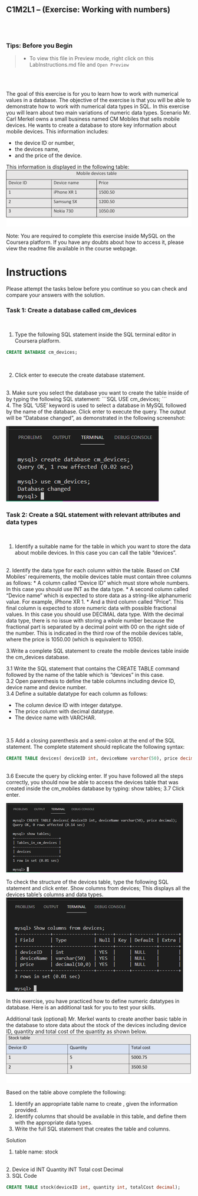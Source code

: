 ## C1M2L1 – (Exercise: Working with numbers)

<br><br>
 ### **Tips: Before you Begin**
> - To view this file in Preview mode, right click on this LabInstructions.md file and `Open Preview`

<br>
<br>

The goal of this exercise is for you to learn how to work with numerical values in a database. The objective of the exercise is that you will be able to demonstrate how to work with numerical data types in SQL. In this exercise you will learn about two main variations of numeric data types. 
Scenario
Mr. Carl Merkel owns a small business named CM Mobiles that sells mobile devices. He wants to create a database to store key information about mobile devices. This information includes: 
* the device ID or number, 
* the devices name,
* and the price of the device.

This information is displayed in the following table:
![Mobile devices table](WorkingWithNumbersImages/Picture1.png)

 
Note: You are required to complete this exercise inside MySQL on the Coursera platform. If you have any doubts about how to access it, please view the readme file available in the course webpage.

# Instructions
Please attempt the tasks below before you continue so you can check and compare your answers with the solution.

### Task 1: Create a database called cm_devices
<br>

1. Type the following SQL statement inside the SQL terminal editor in Coursera platform.
 ```SQL
CREATE DATABASE cm_devices; 
 ```
<br>

2. Click enter to execute the create database statement. 
<br>
3. Make sure you select the database you want to create the table inside of by typing the following SQL statement: 
 ```SQL
USE cm_devices;
 ```
<br>
4. The SQL ‘USE’ keyword is used to select a database in MySQL followed by the name of the database. Click enter to execute the query. The output will be “Database changed”, as demonstrated in the following screenshot: 
<br>

![Using database](WorkingWithNumbersImages/Picture2.png)


### Task 2: Create a SQL statement with relevant attributes and data types 
<br>

1. Identify a suitable name for the table in which you want to store the data about mobile devices. In this case you can call the table “devices”. 
<br>
2.	Identify the data type for each column within the table. 
Based on CM Mobiles’ requirements, the mobile devices table must contain three columns as follows: 
* A column called “Device ID” which must store whole numbers. In this case you should use INT as the data type.
* A second column called “Device name” which is expected to store data as a string-like alphanumeric value. For example, iPhone XR 1.
* And a third column called “Price”. This final column is expected to store numeric data with possible fractional values. In this case you should use DECIMAL data type. With the decimal data type, there is no issue with storing a whole number because the fractional part is separated by a decimal point with 00 on the right side of the number. This is indicated in the third row of the mobile devices table, where the price is 1050.00 (which is equivalent to 1050).
<br>

3.Write a complete SQL statement to create the mobile devices table inside the cm_devices database.
<br>

3.1	Write the SQL statement that contains the CREATE TABLE command followed by the name of the table which is “devices” in this case.
<br>
3.2	Open parenthesis to define the table columns including device ID, device name and device number.
<br>
3.4	Define a suitable datatype for each column as follows:
* The column device ID with integer datatype.
* The price column with decimal datatype.
* The device name with VARCHAR. 
<br>

3.5 Add a closing parenthesis and a semi-colon at the end of the SQL statement. The complete statement should replicate the following syntax:

```SQL
CREATE TABLE devices( deviceID int, deviceName varchar(50), price decimal);
```

<br>
3.6	Execute the query by clicking enter. 
If you have followed all the steps correctly, you should now be able to access the devices table that was created inside the cm_mobiles database by typing:
show tables; 
3.7	Click enter. 

![Tables in the database](WorkingWithNumbersImages/Picture3.png)


 
To check the structure of the devices table, type the following SQL statement and click enter.
Show columns from devices; 
This displays all the devices table’s columns and data types.
![Devices table structure](WorkingWithNumbersImages/Picture4.png)

 
In this exercise, you have practiced how to define numeric datatypes in database. Here is an additional task for you to test your skills. 

Additional task (optional)
Mr. Merkel wants to create another basic table in the database to store data about the stock of the devices including device ID, quantity and total cost of the quantity as shown below.
![Stock table](WorkingWithNumbersImages/Picture5.png)

 
Based on the table above complete the following:
1.	Identify an appropriate table name to create , given the information provided. 
2.	Identify columns that should be available in this table, and define them with the appropriate  data types. 
3.	Write the full SQL statement that creates the table and columns.

Solution
<br>
1. table name: stock
<br>
2. Device id INT
   Quantity INT
   Total cost Decimal 
<br>
3. SQL Code

```SQL
CREATE TABLE stock(deviceID int, quantity int, totalCost decimal);
```


